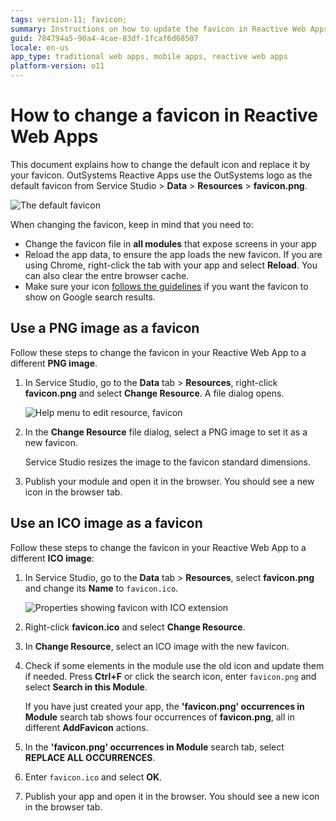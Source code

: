 ```yaml
---
tags: version-11; favicon;
summary: Instructions on how to update the favicon in Reactive Web Apps.
guid: 784794a5-90a4-4cae-83df-1fcaf6d68507
locale: en-us
app_type: traditional web apps, mobile apps, reactive web apps
platform-version: o11
---
```


# How to change a favicon in Reactive Web Apps

This document explains how to change the default icon and replace it by your favicon. OutSystems Reactive Apps use the OutSystems logo as the default favicon from Service Studio > **Data** > **Resources** > **favicon.png**.

![The default favicon](images/default-favicon.png?width=600)

<div class="info" markdown="1">

When changing the favicon, keep in mind that you need to: 

* Change the favicon file in **all modules** that expose screens in your app
* Reload the app data, to ensure the app loads the new favicon. If you are using Chrome, right-click the tab with your app and select **Reload**. You can also clear the entre browser cache.
* Make sure your icon [follows the guidelines](https://developers.google.com/search/docs/appearance/favicon-in-search) if you want the favicon to show on Google search results.

</div>


## Use a PNG image as a favicon

Follow these steps to change the favicon in your Reactive Web App to a different **PNG image**.

1. In Service Studio, go to the **Data** tab > **Resources**, right-click **favicon.png** and select **Change Resource**. A file dialog opens.

    ![Help menu to edit resource, favicon](images/change-favicon-ss.png?width=500)

1. In the **Change Resource** file dialog, select a PNG image to set it as a new favicon. 

    <div class="info" markdown="1">    
    Service Studio resizes the image to the favicon standard dimensions.
    </div>

1. Publish your module and open it in the browser. You should see a new icon in the browser tab.

## Use an ICO image as a favicon

Follow these steps to change the favicon in your Reactive Web App to a different **ICO image**:

1. In Service Studio, go to the **Data** tab > **Resources**, select **favicon.png** and change its **Name** to `favicon.ico`.

    ![Properties showing favicon with ICO extension](images/change-favicon-to-ico-ss.png?width=500)

1. Right-click **favicon.ico** and select **Change Resource**.

1. In **Change Resource**, select an ICO image with the new favicon.

1. Check if some elements in the module use the old icon and update them if needed. Press **Ctrl+F** or click the search icon, enter `favicon.png` and select **Search in this Module**.

    <div class="info" markdown="1">
    
    If you have just created your app, the **'favicon.png' occurrences in Module** search tab shows four occurrences of **favicon.png**, all in different **AddFavicon** actions.
    
    </div>

1. In the **'favicon.png' occurrences in Module** search tab, select **REPLACE ALL OCCURRENCES**.

1. Enter `favicon.ico` and select **OK**.

1. Publish your app and open it in the browser. You should see a new icon in the browser tab.

